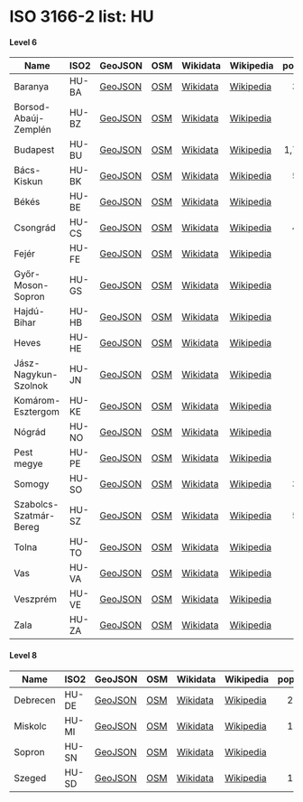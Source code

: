 # ISO 3166-2 list: HU


#### Level 6
Name | ISO2 | GeoJSON | OSM | Wikidata | Wikipedia | population 
--- | --- | --- | --- | --- | --- | --: 
Baranya | HU-BA | [GeoJSON](../../geojson/q8/iso2/HU/HU-BA.geojson) | [OSM](https://www.openstreetmap.org/relation/22234) | [Wikidata](https://www.wikidata.org/wiki/Q186195) | [Wikipedia](http://en.wikipedia.org/wiki/hu%3ABaranya%20megye) | 360,704
Borsod-Abaúj-Zemplén | HU-BZ | [GeoJSON](../../geojson/q8/iso2/HU/HU-BZ.geojson) | [OSM](https://www.openstreetmap.org/relation/22271) | [Wikidata](https://www.wikidata.org/wiki/Q188895) | [Wikipedia](http://en.wikipedia.org/wiki/hu%3ABorsod-Aba%C3%BAj-Zempl%C3%A9n%20megye) | 
Budapest | HU-BU | [GeoJSON](../../geojson/q8/iso2/HU/HU-BU.geojson) | [OSM](https://www.openstreetmap.org/relation/37244) | [Wikidata](https://www.wikidata.org/wiki/Q1781) | [Wikipedia](http://en.wikipedia.org/wiki/hu%3ABudapest) | 1,752,286
Bács-Kiskun | HU-BK | [GeoJSON](../../geojson/q8/iso2/HU/HU-BK.geojson) | [OSM](https://www.openstreetmap.org/relation/22260) | [Wikidata](https://www.wikidata.org/wiki/Q181018) | [Wikipedia](http://en.wikipedia.org/wiki/hu%3AB%C3%A1cs-Kiskun%20megye) | 524,841
Békés | HU-BE | [GeoJSON](../../geojson/q8/iso2/HU/HU-BE.geojson) | [OSM](https://www.openstreetmap.org/relation/22266) | [Wikidata](https://www.wikidata.org/wiki/Q191616) | [Wikipedia](http://en.wikipedia.org/wiki/hu%3AB%C3%A9k%C3%A9s%20megye) | 
Csongrád | HU-CS | [GeoJSON](../../geojson/q8/iso2/HU/HU-CS.geojson) | [OSM](https://www.openstreetmap.org/relation/22265) | [Wikidata](https://www.wikidata.org/wiki/Q193031) | [Wikipedia](http://en.wikipedia.org/wiki/hu%3ACsongr%C3%A1d%20megye) | 406,205
Fejér | HU-FE | [GeoJSON](../../geojson/q8/iso2/HU/HU-FE.geojson) | [OSM](https://www.openstreetmap.org/relation/22255) | [Wikidata](https://www.wikidata.org/wiki/Q187693) | [Wikipedia](http://en.wikipedia.org/wiki/hu%3AFej%C3%A9r%20megye) | 
Győr-Moson-Sopron | HU-GS | [GeoJSON](../../geojson/q8/iso2/HU/HU-GS.geojson) | [OSM](https://www.openstreetmap.org/relation/22249) | [Wikidata](https://www.wikidata.org/wiki/Q187753) | [Wikipedia](http://en.wikipedia.org/wiki/hu%3AGy%C5%91r-Moson-Sopron%20megye) | 
Hajdú-Bihar | HU-HB | [GeoJSON](../../geojson/q8/iso2/HU/HU-HB.geojson) | [OSM](https://www.openstreetmap.org/relation/22267) | [Wikidata](https://www.wikidata.org/wiki/Q185368) | [Wikipedia](http://en.wikipedia.org/wiki/hu%3AHajd%C3%BA-Bihar%20megye) | 
Heves | HU-HE | [GeoJSON](../../geojson/q8/iso2/HU/HU-HE.geojson) | [OSM](https://www.openstreetmap.org/relation/22273) | [Wikidata](https://www.wikidata.org/wiki/Q191604) | [Wikipedia](http://en.wikipedia.org/wiki/hu%3AHeves%20megye) | 
Jász-Nagykun-Szolnok | HU-JN | [GeoJSON](../../geojson/q8/iso2/HU/HU-JN.geojson) | [OSM](https://www.openstreetmap.org/relation/26935) | [Wikidata](https://www.wikidata.org/wiki/Q189655) | [Wikipedia](http://en.wikipedia.org/wiki/hu%3AJ%C3%A1sz-Nagykun-Szolnok%20megye) | 
Komárom-Esztergom | HU-KE | [GeoJSON](../../geojson/q8/iso2/HU/HU-KE.geojson) | [OSM](https://www.openstreetmap.org/relation/22252) | [Wikidata](https://www.wikidata.org/wiki/Q190018) | [Wikipedia](http://en.wikipedia.org/wiki/hu%3AKom%C3%A1rom-Esztergom%20megye) | 
Nógrád | HU-NO | [GeoJSON](../../geojson/q8/iso2/HU/HU-NO.geojson) | [OSM](https://www.openstreetmap.org/relation/22274) | [Wikidata](https://www.wikidata.org/wiki/Q194273) | [Wikipedia](http://en.wikipedia.org/wiki/hu%3AN%C3%B3gr%C3%A1d%20megye) | 
Pest megye | HU-PE | [GeoJSON](../../geojson/q8/iso2/HU/HU-PE.geojson) | [OSM](https://www.openstreetmap.org/relation/22259) | [Wikidata](https://www.wikidata.org/wiki/Q188612) | [Wikipedia](http://en.wikipedia.org/wiki/hu%3APest%20megye) | 
Somogy | HU-SO | [GeoJSON](../../geojson/q8/iso2/HU/HU-SO.geojson) | [OSM](https://www.openstreetmap.org/relation/22225) | [Wikidata](https://www.wikidata.org/wiki/Q190522) | [Wikipedia](http://en.wikipedia.org/wiki/hu%3ASomogy%20megye) | 312,084
Szabolcs-Szatmár-Bereg | HU-SZ | [GeoJSON](../../geojson/q8/iso2/HU/HU-SZ.geojson) | [OSM](https://www.openstreetmap.org/relation/22268) | [Wikidata](https://www.wikidata.org/wiki/Q190518) | [Wikipedia](http://en.wikipedia.org/wiki/hu%3ASzabolcs-Szatm%C3%A1r-Bereg%20megye) | 555,496
Tolna | HU-TO | [GeoJSON](../../geojson/q8/iso2/HU/HU-TO.geojson) | [OSM](https://www.openstreetmap.org/relation/22239) | [Wikidata](https://www.wikidata.org/wiki/Q191625) | [Wikipedia](http://en.wikipedia.org/wiki/hu%3ATolna%20megye) | 
Vas | HU-VA | [GeoJSON](../../geojson/q8/iso2/HU/HU-VA.geojson) | [OSM](https://www.openstreetmap.org/relation/22250) | [Wikidata](https://www.wikidata.org/wiki/Q187677) | [Wikipedia](http://en.wikipedia.org/wiki/hu%3AVas%20megye) | 
Veszprém | HU-VE | [GeoJSON](../../geojson/q8/iso2/HU/HU-VE.geojson) | [OSM](https://www.openstreetmap.org/relation/22278) | [Wikidata](https://www.wikidata.org/wiki/Q188890) | [Wikipedia](http://en.wikipedia.org/wiki/hu%3AVeszpr%C3%A9m%20megye) | 
Zala | HU-ZA | [GeoJSON](../../geojson/q8/iso2/HU/HU-ZA.geojson) | [OSM](https://www.openstreetmap.org/relation/22238) | [Wikidata](https://www.wikidata.org/wiki/Q185374) | [Wikipedia](http://en.wikipedia.org/wiki/hu%3AZala%20megye) | 


#### Level 8
Name | ISO2 | GeoJSON | OSM | Wikidata | Wikipedia | population 
--- | --- | --- | --- | --- | --- | --: 
Debrecen | HU-DE | [GeoJSON](../../geojson/q8/iso2/HU/HU-DE.geojson) | [OSM](https://www.openstreetmap.org/relation/1444234) | [Wikidata](https://www.wikidata.org/wiki/Q79880) | [Wikipedia](http://en.wikipedia.org/wiki/hu%3ADebrecen) | 201,432
Miskolc | HU-MI | [GeoJSON](../../geojson/q8/iso2/HU/HU-MI.geojson) | [OSM](https://www.openstreetmap.org/relation/1440895) | [Wikidata](https://www.wikidata.org/wiki/Q102397) | [Wikipedia](http://en.wikipedia.org/wiki/hu%3AMiskolc) | 154,521
Sopron | HU-SN | [GeoJSON](../../geojson/q8/iso2/HU/HU-SN.geojson) | [OSM](https://www.openstreetmap.org/relation/1491393) | [Wikidata](https://www.wikidata.org/wiki/Q168648) | [Wikipedia](http://en.wikipedia.org/wiki/hu%3ASopron) | 62,454
Szeged | HU-SD | [GeoJSON](../../geojson/q8/iso2/HU/HU-SD.geojson) | [OSM](https://www.openstreetmap.org/relation/1025105) | [Wikidata](https://www.wikidata.org/wiki/Q81581) | [Wikipedia](http://en.wikipedia.org/wiki/hu%3ASzeged) | 160,766
